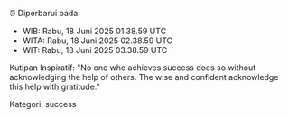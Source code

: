 ⏰ Diperbarui pada:
- WIB: Rabu, 18 Juni 2025 01.38.59 UTC
- WITA: Rabu, 18 Juni 2025 02.38.59 UTC
- WIT: Rabu, 18 Juni 2025 03.38.59 UTC

Kutipan Inspiratif:
"No one who achieves success does so without acknowledging the help of others. The wise and confident acknowledge this help with gratitude."


Kategori: success

